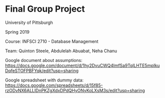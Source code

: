 # Final Group Project

University of Pittsburgh 

Spring 2019

Course: INFSCI 2710 - Database Management

Team: Quinton Steele, Abdulelah Abuabat, Neha Chanu


Google document about assumptions: 
https://docs.google.com/document/d/1hy2DvuCWQ4lmfSa9TqlLHTE5mpIkuDqfeSTOFPBFYqk/edit?usp=sharing

Google spreadsheet with dummy data: 
https://docs.google.com/spreadsheets/d/15f85-rzODvNX6ALLIDnPKZgXdxDPdQHyONyKoLXsM3s/edit?usp=sharing
